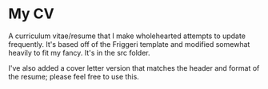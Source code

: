 # My CV

A curriculum vitae/resume that I make wholehearted attempts to update frequently. It's
based off of the Friggeri template and modified somewhat heavily to fit my
fancy. It's in the src folder.

I've also added a cover letter version that matches the header and format of the
resume; please feel free to use this.
